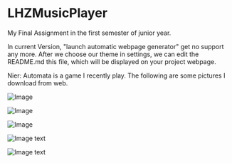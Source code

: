 # LHZMusicPlayer
My Final Assignment in the first semester of junior year.

In current Version, "launch automatic webpage generator" get no support any more. After we choose our theme in settings, we can edit the README.md this file, which will be displayed on your project webpage.

Nier: Automata is a game I recently play. The following are some pictures I download from web.

![Image](https://github.com/BAJIAObujie/LHZMusicPlayer/blob/master/MyPictures/biQ2g-1fptZ1wT3cS1hc-u0.jpg)

![Image](https://github.com/BAJIAObujie/LHZMusicPlayer/blob/master/MyPictures/gamersky_03origin_05_201731121224DC.jpg)

![Image](https://github.com/BAJIAObujie/LHZMusicPlayer/blob/master/MyPictures/gamersky_04origin_07_201691817235F5.jpg)

![Image text](https://github.com/BAJIAObujie/LHZMusicPlayer/blob/master/MyPictures/gamersky_05origin_09_201712820215AF.jpg)

![Image text](https://github.com/BAJIAObujie/LHZMusicPlayer/blob/master/MyPictures/gamersky_06origin_11_20174152140623.jpg)
